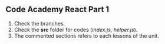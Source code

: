 ## Code Academy React Part 1
1. Check the branches.
2. Check the **src** folder for codes (*index.js, helper.js*).
3. The commented sections refers to each lessons of the unit. 